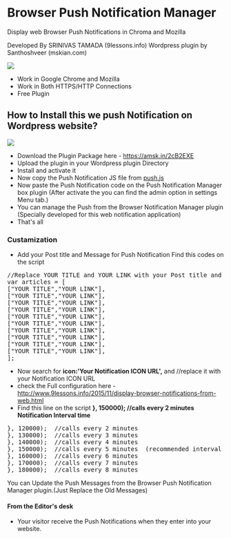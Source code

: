 # Browser Push Notification Manager
Display web Browser Push Notifications in Chroma and Mozilla

Developed By SRINIVAS TAMADA (9lessons.info)
Wordpress plugin by Santhoshveer (mskian.com)


<img src="https://raw.githubusercontent.com/mskian/Browser-Push-Notification-Manager/master/web1.jpg"/>

- Work in Google Chrome and Mozilla
- Work in Both HTTPS/HTTP Connections
- Free Plugin 

<h2>How to Install this we push Notification on Wordpress website?</h2>

<img src="https://raw.githubusercontent.com/mskian/Browser-Push-Notification-Manager/master/web2.jpg"/>


- Download the Plugin Package here - https://amsk.in/2cB2EXE
- Upload the plugin in your Wordpress plugin Directory
- Install and activate it
- Now copy the Push Notification JS file from <a href="https://raw.githubusercontent.com/mskian/Browser-Push-Notification-Manager/master/push.js">push.js</a>
- Now paste the Push Notification code on the Push Notification Manager box plugin (After activate the you can find the admin option in settings Menu tab.)
- You can manage the Push from the Browser Notification Manager plugin (Specially developed for this web notification application)
- That's all

<h3>Custamization</h3>

- Add your Post title and Message for Push Notification Find this codes on the script
 <pre>//Replace YOUR TITLE and YOUR LINK with your Post title and post link
var articles = [
["YOUR TITLE","YOUR LINK"], 
["YOUR TITLE","YOUR LINK"],
["YOUR TITLE","YOUR LINK"],
["YOUR TITLE","YOUR LINK"],
["YOUR TITLE","YOUR LINK"],
["YOUR TITLE","YOUR LINK"],
["YOUR TITLE","YOUR LINK"],
["YOUR TITLE","YOUR LINK"],
["YOUR TITLE","YOUR LINK"],
["YOUR TITLE","YOUR LINK"],
];</pre>

- Now search for <b>icon:'Your Notification ICON URL',</b> and  //replace it with your Notification ICON URL
- check the Full configuration here  - http://www.9lessons.info/2015/11/display-browser-notifications-from-web.html
- Find this line on the script <b>}, 150000);  //calls every 2 minutes  Notification Interval time</b>

<pre>
}, 120000);  //calls every 2 minutes 
}, 130000);  //calls every 3 minutes 
}, 140000);  //calls every 4 minutes 
}, 150000);  //calls every 5 minutes  (recommended interval time)
}, 160000);  //calls every 6 minutes 
}, 170000);  //calls every 7 minutes 
}, 180000);  //calls every 8 minutes 
</pre>

You can Update the Push Messages from the Browser Push Notification Manager plugin.(Just Replace the Old Messages)

<h4>From the Editor's desk</h4>

- Your visitor receive the Push Notifications when they enter into your website.
